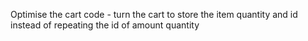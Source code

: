 Optimise the cart code - turn the cart to store the item quantity and id instead of repeating the id of amount quantity